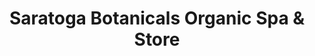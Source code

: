 ---
title: "Saratoga Botanicals Organic Spa & Store"
url: /saratoga-springs/saratoga-botanicals-organic-spa-und-store/
shop: Kosmetik
---